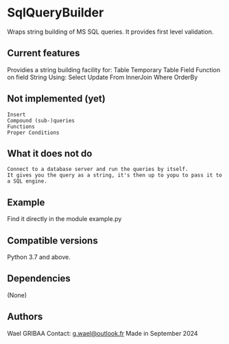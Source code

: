 # SqlQueryBuilder
Wraps string building of MS SQL queries.
It provides first level validation.

## Current features
Providies a string building facility for:
    Table
    Temporary Table
    Field
    Function on field
    String
Using:
    Select
    Update
    From
    InnerJoin
    Where
    OrderBy

## Not implemented (yet)
    Insert
    Compound (sub-)queries
    Functions
    Proper Conditions

## What it does not do
    Connect to a database server and run the queries by itself.
    It gives you the query as a string, it's then up to yopu to pass it to a SQL engine.

## Example
Find it directly in the module example.py

## Compatible versions
Python 3.7 and above.

## Dependencies
(None)

## Authors
Wael GRIBAA
Contact: g.wael@outlook.fr
Made in September 2024